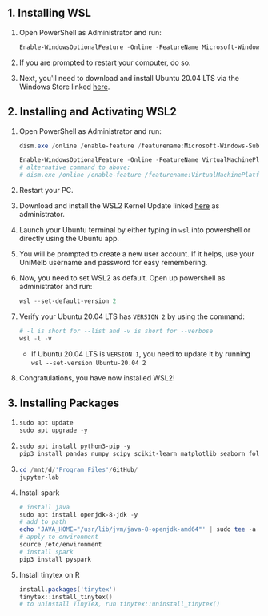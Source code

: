 ## 1. Installing WSL

1. Open PowerShell as Administrator and run:
    ```powershell
    Enable-WindowsOptionalFeature -Online -FeatureName Microsoft-Windows-Subsystem-Linux
    ```

2. If you are prompted to restart your computer, do so.

3. Next, you'll need to download and install Ubuntu 20.04 LTS via the Windows Store linked [here](https://www.microsoft.com/en-au/p/ubuntu-2004-lts/9n6svws3rx71?activetab=pivot:overviewtab).  

## 2. Installing and Activating WSL2
1. Open PowerShell as Administrator and run:
    ```powershell
    dism.exe /online /enable-feature /featurename:Microsoft-Windows-Subsystem-Linux /all /norestart

    Enable-WindowsOptionalFeature -Online -FeatureName VirtualMachinePlatform -NoRestart
    # alternative command to above:
    # dism.exe /online /enable-feature /featurename:VirtualMachinePlatform /all /norestart
    ```

2. Restart your PC.

3. Download and install the WSL2 Kernel Update linked [here](https://wslstorestorage.blob.core.windows.net/wslblob/wsl_update_x64.msi) as administrator.

4. Launch your Ubuntu terminal by either typing in `wsl` into powershell or directly using the Ubuntu app.

5. You will be prompted to create a new user account. If it helps, use your UniMelb username and password for easy remembering.

6. Now, you need to set WSL2 as default. Open up powershell as administrator and run:
    ```powershell
    wsl --set-default-version 2
    ```

7. Verify your Ubuntu 20.04 LTS has `VERSION 2` by using the command:
    ```powershell
    # -l is short for --list and -v is short for --verbose
    wsl -l -v
    ```
    - If Ubuntu 20.04 LTS is `VERSION 1`, you need to update it by running `wsl --set-version Ubuntu-20.04 2`

8. Congratulations, you have now installed WSL2!

## 3. Installing Packages
1. ```powershell
   sudo apt update
   sudo apt upgrade -y
    ``` 
2. ```powershell
   sudo apt install python3-pip -y
   pip3 install pandas numpy scipy scikit-learn matplotlib seaborn folium bokeh jupyterlab pyarrow
   ```
3. ```powershell
   cd /mnt/d/'Program Files'/GitHub/
   jupyter-lab
   ```
4. Install spark
   ```powershell
   # install java
   sudo apt install openjdk-8-jdk -y
   # add to path
   echo 'JAVA_HOME="/usr/lib/jvm/java-8-openjdk-amd64"' | sudo tee -a /etc/environment
   # apply to environment
   source /etc/environment
   # install spark
   pip3 install pyspark
   ```
6. Install tinytex on R
   ```powershell
   install.packages('tinytex')
   tinytex::install_tinytex()
   # to uninstall TinyTeX, run tinytex::uninstall_tinytex()
   ```
   
